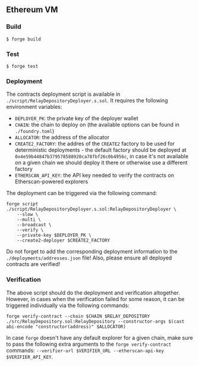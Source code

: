 ## Ethereum VM

### Build

```shell
$ forge build
```

### Test

```shell
$ forge test
```

### Deployment

The contracts deployment script is available in `./script/RelayDepositoryDeployer.s.sol`. It requires the following environment variables:

- `DEPLOYER_PK`: the private key of the deployer wallet
- `CHAIN`: the chain to deploy on (the available options can be found in `./foundry.toml`)
- `ALLOCATOR`: the address of the allocator
- `CREATE2_FACTORY`: the addres of the `CREATE2` factory to be used for deterministic deployments - the default factory should be deployed at `0x4e59b44847b379578588920ca78fbf26c0b4956c`, in case it's not available on a given chain we should deploy it there or otherwise use a different factory
- `ETHERSCAN_API_KEY`: the API key needed to verify the contracts on Etherscan-powered explorers

The deployment can be triggered via the following command:

```shell
forge script ./script/RelayDepositoryDeployer.s.sol:RelayDepositoryDeployer \
    --slow \
    --multi \
    --broadcast \
    --verify \
    --private-key $DEPLOYER_PK \
    --create2-deployer $CREATE2_FACTORY
```

Do not forget to add the corresponding deployment information to the `./deployments/addresses.json` file! Also, please ensure all deployed contracts are verified!

### Verification

The above script should do the deployment and verification altogether. However, in cases when the verification failed for some reason, it can be triggered individually via the following commands:

```shell
forge verify-contract --chain $CHAIN $RELAY_DEPOSITORY ./src/RelayDepository.sol:RelayDepository --constructor-args $(cast abi-encode "constructor(address)" $ALLOCATOR)
```

In case `forge` doesn't have any default explorer for a given chain, make sure to pass the following extra arguments to the `forge verify-contract` commands: `--verifier-url $VERIFIER_URL --etherscan-api-key $VERIFIER_API_KEY`.
